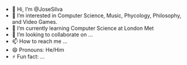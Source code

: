 - 👋 Hi, I’m @JoseSilva
- 👀 I’m interested in Computer Science, Music, Phycology, Philosophy, and Video Games.
- 🌱 I’m currently learning Computer Science at London Met
- 💞️ I’m looking to collaborate on ...
- 📫 How to reach me ...
- 😄 Pronouns: He/Him
- ⚡ Fun fact: ...

<!---
JoseSilva1997/JoseSilva1997 is a ✨ special ✨ repository because its `README.md` (this file) appears on your GitHub profile.
You can click the Preview link to take a look at your changes.
--->
